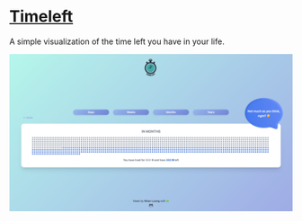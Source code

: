 # [Timeleft](https://timethatleft.vercel.app)

A simple visualization of the time left you have in your life.

![Timeleft](./public/images/demo.png)
